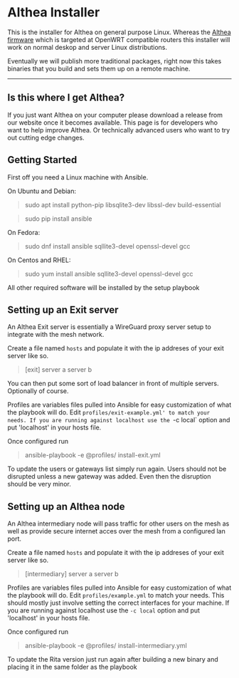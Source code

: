 # Althea Installer

This is the installer for Althea on general purpose Linux. Whereas the [Althea
firmware](https://github.com/althea-mesh/althea-firmware) which is targeted at
OpenWRT compatible routers this installer will work on normal deskop and server
Linux distributions.

Eventually we will publish more traditional packages, right now this takes binaries
that you build and sets them up on a remote machine. 

----------------

Is this where I get Althea?
------------------------------------------

If you just want Althea on your computer please download a release from
our website once it becomes available. This page is for developers who want
to help improve Althea. Or technically advanced users who want to try out cutting
edge changes.

Getting Started
--------------------

First off you need a Linux machine with Ansible.

On Ubuntu and Debian:
> sudo apt install python-pip libsqlite3-dev libssl-dev build-essential

> sudo pip install ansible

On Fedora:
> sudo dnf install ansible sqllite3-devel openssl-devel gcc

On Centos and RHEL:
> sudo yum install ansible sqllite3-devel openssl-devel gcc

All other required software will be installed by the setup playbook

Setting up an Exit server
-------------------------

An Althea Exit server is essentially a WireGuard proxy server setup to integrate
with the mesh network.

Create a file named `hosts` and populate it with the ip addreses
of your exit server like so.

>[exit]
>server a
>server b

You can then put some sort of load balancer in front of multiple servers. Optionally
of course.

Profiles are variables files pulled into Ansible for easy customization of what
the playbook will do. Edit `profiles/exit-example.yml' to match your needs. If you are
running against localhost use the `-c local` option and put 'localhost' in your
hosts file.

Once configured run

> ansible-playbook -e @profiles/<your profile name or exit-example.yml> install-exit.yml

To update the users or gateways list simply run again. Users should not be disrupted
unless a new gateway was added. Even then the disruption should be very minor.

Setting up an Althea node
-------------------------

An Althea intermediary node will pass traffic for other users on the mesh 
as well as provide secure internet acces over the mesh from a configured lan
port. 

Create a file named `hosts` and populate it with the ip addreses
of your exit server like so.

>[intermediary]
>server a
>server b

Profiles are variables files pulled into Ansible for easy customization of what
the playbook will do. Edit `profiles/example.yml` to match your needs. This should
mostly just involve setting the correct interfaces for your machine. If you are
running against localhost use the `-c local` option and put 'localhost' in your
hosts file.

Once configured run

> ansible-playbook -e @profiles/<your profile name or example.yml> install-intermediary.yml

To update the Rita version just run again after building a new binary and placing
it in the same folder as the playbook




